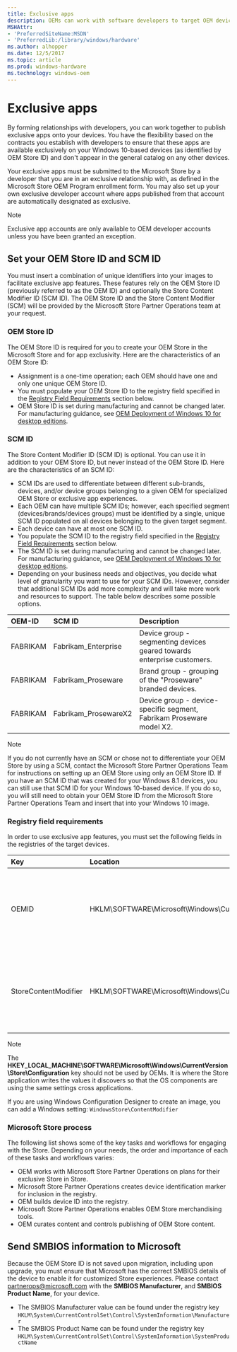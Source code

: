```yaml
---
title: Exclusive apps
description: OEMs can work with software developers to target OEM devices for apps to appear exclusively on, based on values set in the registry.
MSHAttr:
- 'PreferredSiteName:MSDN'
- 'PreferredLib:/library/windows/hardware'
ms.author: alhopper
ms.date: 12/5/2017
ms.topic: article
ms.prod: windows-hardware
ms.technology: windows-oem
---
```

# Exclusive apps

By forming relationships with developers, you can work together to publish exclusive apps onto your devices. You have the flexibility based on the contracts you establish with developers to ensure that these apps are available exclusively on your Windows 10-based devices (as identified by OEM Store ID) and don't appear in the general catalog on any other devices.

Your exclusive apps must be submitted to the Microsoft Store by a developer that you are in an exclusive relationship with, as defined in the Microsoft Store OEM Program enrollment form. You may also set up your own exclusive developer account where apps published from that account are automatically designated as exclusive.
<!-- Not sure if this documentation is really available or not. I need access to the platform. -->
<!--
The process to follow to set up your account for submitting exclusive apps to include on your Windows 10 image are in the **Microsoft Store OEM Program Guide**, available for download from the [Device Partner Center](https://devicepartner.microsoft.com/).
-->

> [!Note]
> Exclusive app accounts are only available to OEM developer accounts unless you have been granted an exception.

## Set your OEM Store ID and SCM ID

You must insert a combination of unique identifiers into your images to facilitate exclusive app features. These features rely on the OEM Store ID (previously referred to as the OEM ID) and optionally the Store Content Modifier ID (SCM ID). The OEM Store ID and the Store Content Modifier (SCM) will be provided by the Microsoft Store Partner Operations team at your request.

### OEM Store ID

The OEM Store ID is required for you to create your OEM Store in the Microsoft Store and for app exclusivity. Here are the characteristics of an OEM Store ID:

* Assignment is a one-time operation; each OEM should have one and only one unique OEM Store ID.
* You must populate your OEM Store ID to the registry field specified in the [Registry Field Requirements](#registry-field-requirements) section below.
* OEM Store ID is set during manufacturing and cannot be changed later. For manufacturing guidance, see [OEM Deployment of Windows 10 for desktop editions](https://docs.microsoft.com/en-us/windows-hardware/manufacture/desktop/oem-deployment-of-windows-10-for-desktop-editions).

### SCM ID

The Store Content Modifier ID (SCM ID) is optional. You can use it in addition to your OEM Store ID, but never instead of the OEM Store ID. Here are the characteristics of an SCM ID:

* SCM IDs are used to differentiate between different sub-brands, devices, and/or device groups belonging to a given OEM for specialized OEM Store or exclusive app experiences.
* Each OEM can have multiple SCM IDs; however, each specified segment (devices/brands/devices groups) must be identified by a single, unique SCM ID populated on all devices belonging to the given target segment.
* Each device can have at most one SCM ID.
* You populate the SCM ID to the registry field specified in the [Registry Field Requirements](#registry-field-requirements) section below.
* The SCM ID is set during manufacturing and cannot be changed later. For manufacturing guidance, see [OEM Deployment of Windows 10 for desktop editions](https://docs.microsoft.com/en-us/windows-hardware/manufacture/desktop/oem-deployment-of-windows-10-for-desktop-editions).
* Depending on your business needs and objectives, you decide what level of granularity you want to use for your SCM IDs. However, consider that additional SCM IDs add more complexity and will take more work and resources to support. The table below describes some possible options.

| OEM-ID         | SCM ID                | Description                                                               |
|:---------------|:----------------------|:--------------------------------------------------------------------------|
| FABRIKAM       | Fabrikam_Enterprise   | Device group - segmenting devices geared towards enterprise customers.   |
| FABRIKAM       | Fabrikam_Proseware    | Brand group - grouping of the "Proseware" branded devices.                |
| FABRIKAM       | Fabrikam_ProsewareX2  | Device group - device-specific segment, Fabrikam Proseware model X2.      |

> [!Note]
> If you do not currently have an SCM or chose not to differentiate your OEM Store by using a SCM, contact the Microsoft Store Partner Operations Team for instructions on setting up an OEM Store using only an OEM Store ID. If you have an SCM ID that was created for your Windows 8.1 devices, you can still use that SCM ID for your Windows 10-based device.  If you do so, you will still need to obtain your OEM Store ID from the Microsoft Store Partner Operations Team and insert that into your Windows 10 image.

### Registry field requirements

In order to use exclusive app features, you must set the following fields in the registries of the target devices.

| Key               | Location                                              | Type   | Value                                                                        |
|:------------------|:------------------------------------------------------|:-------|:-----------------------------------------------------------------------------|
| OEMID             | HKLM\SOFTWARE\Microsoft\Windows\CurrentVersion\Store  | REG_SZ | The OEM Store ID provided by the Microsoft Store Partner Operations team.    |
| StoreContentModifier | HKLM\SOFTWARE\Microsoft\Windows\CurrentVersion\Store  | REG_SZ | The SCM ID provided by the Microsoft Store Partner Operations team.       |

> [!Note]
> The **HKEY_LOCAL_MACHINE\SOFTWARE\Microsoft\Windows\CurrentVersion\Store\Configuration** key should not be used by OEMs. It is where the Store application writes the values it discovers so that the OS components are using the same settings cross applications.

If you are using Windows Configuration Designer to create an image, you can add a Windows setting: `WindowsStore\ContentModifier`

### Microsoft Store process

The following list shows some of the key tasks and workflows for engaging with the Store. Depending on your needs, the order and importance of each of these tasks and workflows varies:

* OEM works with Microsoft Store Partner Operations on plans for their exclusive Store in Store.
* Microsoft Store Partner Operations creates device identification marker for inclusion in the registry.
* OEM builds device ID into the registry.
* Microsoft Store Partner Operations enables OEM Store merchandising tools.
* OEM curates content and controls publishing of OEM Store content.

## Send SMBIOS information to Microsoft

Because the OEM Store ID is not saved upon migration, including upon upgrade, you must ensure that Microsoft has the correct SMBIOS details of the device to enable it for customized Store experiences. Please contact [partnerops@microsoft.com](mailto:partnerops@microsoft.com) with the **SMBIOS Manufacturer**, and **SMBIOS Product Name**, for your device.

* The SMBIOS Manufacturer value can be found under the registry key `HKLM\System\CurrentControlSet\Control\SystemInformation\Manufacturer`
* The SMBIOS Product Name can be found under the registry key `HKLM\System\CurrentControlSet\Control\SystemInformation\SystemProductName`
